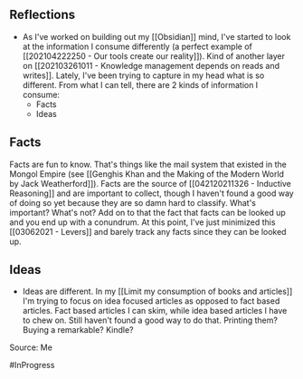 ## Reflections
- As I've worked on building out my [[Obsidian]] mind, I've started to look at the information I consume differently (a perfect example of [[202104222250 - Our tools create our reality]]). Kind of another layer on [[202103261011 - Knowledge management depends on reads and writes]]. Lately, I've been trying to capture in my head what is so different. From what I can tell, there are 2 kinds of information I consume: 
	- Facts
	- Ideas

## Facts

Facts are fun to know. That's things like the mail system that existed in the Mongol Empire (see [[Genghis Khan and the Making of the Modern World by Jack Weatherford]]). Facts are the source of [[042120211326 - Inductive Reasoning]] and are important to collect, though I haven't found a good way of doing so yet because they are so damn hard to classify. What's important? What's not? Add on to that the fact that facts can be looked up and you end up with a conundrum. At this point, I've just minimized this [[03062021 - Levers]] and barely track any facts since they can be looked up. 

## Ideas
- Ideas are different. In my [[Limit my consumption of books and articles]] I'm trying to focus on idea focused articles as opposed to fact based articles. Fact based articles I can skim, while idea based articles I have to chew on. Still haven't found a good way to do that. Printing them? Buying a remarkable? Kindle? 

Source: Me

#InProgress 